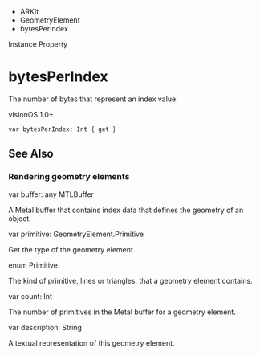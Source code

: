 

- ARKit
- GeometryElement
-  bytesPerIndex 

Instance Property

# bytesPerIndex

The number of bytes that represent an index value.

visionOS 1.0+

``` source
var bytesPerIndex: Int { get }
```

## See Also

### Rendering geometry elements

var buffer: any MTLBuffer

A Metal buffer that contains index data that defines the geometry of an object.

var primitive: GeometryElement.Primitive

Get the type of the geometry element.

enum Primitive

The kind of primitive, lines or triangles, that a geometry element contains.

var count: Int

The number of primitives in the Metal buffer for a geometry element.

var description: String

A textual representation of this geometry element.

